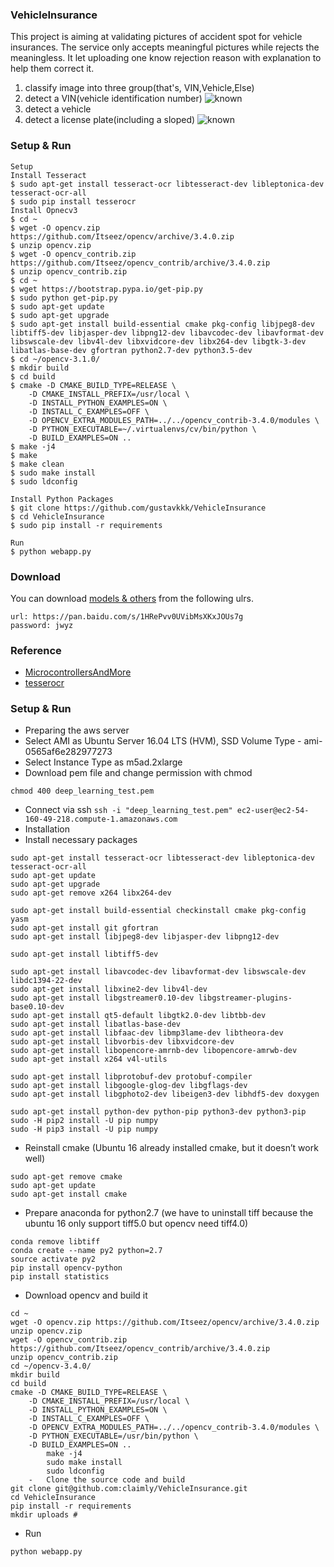 ### VehicleInsurance
  This project is aiming at validating pictures of accident spot for vehicle insurances. The service only accepts meaningful
  pictures while rejects the meaningless. It let uploading one know rejection reason with explanation to help them correct it.

  1. classify image into three group(that's, VIN,Vehicle,Else)
  2. detect a VIN(vehicle identification number)
  ![known](https://github.com/gustavkkk/VehicleInsurance/blob/master/vin.png)
  3. detect a vehicle
  4. detect a license plate(including a sloped)
  ![known](https://github.com/gustavkkk/VehicleInsurance/blob/master/lp.png)
  
### Setup & Run
    Setup
    Install Tesseract
    $ sudo apt-get install tesseract-ocr libtesseract-dev libleptonica-dev tesseract-ocr-all
    $ sudo pip install tesserocr
    Install Opnecv3
    $ cd ~
    $ wget -O opencv.zip https://github.com/Itseez/opencv/archive/3.4.0.zip
    $ unzip opencv.zip
    $ wget -O opencv_contrib.zip https://github.com/Itseez/opencv_contrib/archive/3.4.0.zip
    $ unzip opencv_contrib.zip
    $ cd ~
    $ wget https://bootstrap.pypa.io/get-pip.py
    $ sudo python get-pip.py
    $ sudo apt-get update
    $ sudo apt-get upgrade
    $ sudo apt-get install build-essential cmake pkg-config libjpeg8-dev libtiff5-dev libjasper-dev libpng12-dev libavcodec-dev libavformat-dev libswscale-dev libv4l-dev libxvidcore-dev libx264-dev libgtk-3-dev libatlas-base-dev gfortran python2.7-dev python3.5-dev
    $ cd ~/opencv-3.1.0/
    $ mkdir build
    $ cd build
    $ cmake -D CMAKE_BUILD_TYPE=RELEASE \
        -D CMAKE_INSTALL_PREFIX=/usr/local \
        -D INSTALL_PYTHON_EXAMPLES=ON \
        -D INSTALL_C_EXAMPLES=OFF \
        -D OPENCV_EXTRA_MODULES_PATH=../../opencv_contrib-3.4.0/modules \
        -D PYTHON_EXECUTABLE=~/.virtualenvs/cv/bin/python \
        -D BUILD_EXAMPLES=ON ..
    $ make -j4
    $ make
    $ make clean
    $ sudo make install
    $ sudo ldconfig

    Install Python Packages
    $ git clone https://github.com/gustavkkk/VehicleInsurance
    $ cd VehicleInsurance
    $ sudo pip install -r requirements
    
    Run
    $ python webapp.py

### Download
  You can download [models & others](https://pan.baidu.com/s/1HRePvv0UVibMsXKxJOUs7g) from the following ulrs.
    
    url: https://pan.baidu.com/s/1HRePvv0UVibMsXKxJOUs7g
    password: jwyz
    
### Reference
  - [MicrocontrollersAndMore](https://github.com/MicrocontrollersAndMore/OpenCV_3_License_Plate_Recognition_Python)
  - [tesserocr](https://github.com/sirfz/tesserocr)
  
  
  
  ### Setup & Run
  
  - Preparing the aws server
  - Select AMI as Ubuntu Server 16.04 LTS (HVM), SSD Volume Type - ami-0565af6e282977273
  - Select Instance Type as m5ad.2xlarge
  - Download pem file and change permission with chmod
  
   ``` chmod 400 deep_learning_test.pem ```
   - Connect via ssh
   ``` ssh -i "deep_learning_test.pem" ec2-user@ec2-54-160-49-218.compute-1.amazonaws.com ```
   - Installation
   - Install necessary packages
```
sudo apt-get install tesseract-ocr libtesseract-dev libleptonica-dev tesseract-ocr-all
sudo apt-get update
sudo apt-get upgrade
sudo apt-get remove x264 libx264-dev

sudo apt-get install build-essential checkinstall cmake pkg-config yasm
sudo apt-get install git gfortran
sudo apt-get install libjpeg8-dev libjasper-dev libpng12-dev

sudo apt-get install libtiff5-dev

sudo apt-get install libavcodec-dev libavformat-dev libswscale-dev libdc1394-22-dev
sudo apt-get install libxine2-dev libv4l-dev
sudo apt-get install libgstreamer0.10-dev libgstreamer-plugins-base0.10-dev
sudo apt-get install qt5-default libgtk2.0-dev libtbb-dev
sudo apt-get install libatlas-base-dev
sudo apt-get install libfaac-dev libmp3lame-dev libtheora-dev
sudo apt-get install libvorbis-dev libxvidcore-dev
sudo apt-get install libopencore-amrnb-dev libopencore-amrwb-dev
sudo apt-get install x264 v4l-utils

sudo apt-get install libprotobuf-dev protobuf-compiler
sudo apt-get install libgoogle-glog-dev libgflags-dev
sudo apt-get install libgphoto2-dev libeigen3-dev libhdf5-dev doxygen

sudo apt-get install python-dev python-pip python3-dev python3-pip
sudo -H pip2 install -U pip numpy
sudo -H pip3 install -U pip numpy
```
   - Reinstall cmake (Ubuntu 16 already installed cmake, but it doesn’t work well)
```
sudo apt-get remove cmake
sudo apt-get update
sudo apt-get install cmake
```
   - Prepare anaconda for python2.7 (we have to uninstall tiff because the ubuntu 16 only support tiff5.0 but opencv need tiff4.0)
```
conda remove libtiff
conda create --name py2 python=2.7
source activate py2
pip install opencv-python
pip install statistics
```
   - Download opencv and build it
```
cd ~
wget -O opencv.zip https://github.com/Itseez/opencv/archive/3.4.0.zip
unzip opencv.zip
wget -O opencv_contrib.zip https://github.com/Itseez/opencv_contrib/archive/3.4.0.zip
unzip opencv_contrib.zip
cd ~/opencv-3.4.0/
mkdir build
cd build
cmake -D CMAKE_BUILD_TYPE=RELEASE \
    -D CMAKE_INSTALL_PREFIX=/usr/local \
    -D INSTALL_PYTHON_EXAMPLES=ON \
    -D INSTALL_C_EXAMPLES=OFF \
    -D OPENCV_EXTRA_MODULES_PATH=../../opencv_contrib-3.4.0/modules \
    -D PYTHON_EXECUTABLE=/usr/bin/python \
    -D BUILD_EXAMPLES=ON ..
		make -j4
		sudo make install
		sudo ldconfig
	-	Clone the source code and build
git clone git@github.com:claimly/VehicleInsurance.git
cd VehicleInsurance
pip install -r requirements
mkdir uploads # 
```
   - Run
```
python webapp.py
